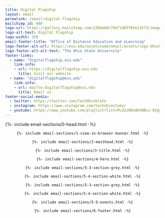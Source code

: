```yaml
---
title: Digital Flagship
layout: email
permalink: /email/digital-flagship
mailchimp_id: 980
logo-url: https://gallery.mailchimp.com/22b8ab0c79e71d05f85e22573/images/a531889d-da51-4363-909e-8ba50d8a81af.png
logo-alt-text: Digital Flagship
logo-width: 350
email-footer-title: "Office of Distance Education and eLearning"
logo-footer-alt-url: https://osu.edu/assets/web/email/assets/logo-OhioState-horiz@2x.png
logo-footer-alt-alt-text: "The Ohio State University"
footer-links:
  - name: "digitalflagship.osu.edu"
    link-info:
    - url: https://digitalflagship.osu.edu
      title: Visit our website
  - name: "digitalflagship@osu.edu"
    link-info:
    - url: mailto:digitalflagship@osu.edu
      title: Email us
footer-social-media:
  - twitter: https://twitter.com/TechOhioState
  - instagram: https://www.instagram.com/techohiostate/
  - youtube: https://www.youtube.com/playlist?list=PLU2zOKUdbVNBLx-8Igmmb4dDbSm4J1z9t
---
```


{%- include email-sections/0-head.html -%}

<body>
  <center>

    {%- include email-sections/1-view-in-browser-banner.html -%}

    {%- include email-sections/2-masthead.html -%}

    {%- include email-sections/3-title.html -%}

    {%- include email-sections/4-hero.html -%}

    {%- include email-sections/5-3-section-grey.html -%}

    {%- include email-sections/5-4-section-white.html -%}

    {%- include email-sections/5-3-section-grey.html -%}

    {%- include email-sections/5-4-section-white.html -%}

    {%- include email-sections/5-5-events.html -%}

    {%- include email-sections/6-footer.html -%}

  </center>
</body>
